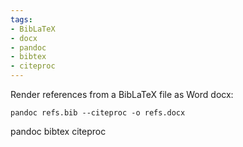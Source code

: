 ```yaml
---
tags:
- BibLaTeX
- docx
- pandoc
- bibtex
- citeproc
---
```


Render references from a BibLaTeX file as Word docx:

    pandoc refs.bib --citeproc -o refs.docx

pandoc bibtex citeproc
